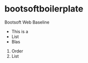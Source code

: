 bootsoftboilerplate
===================

Bootsoft Web Baseline

* This is a 
* List
* Blas

1. Order
2. List
